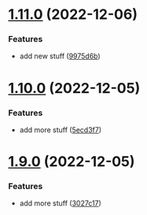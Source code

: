 # [1.11.0](https://github.com/Nicklason/nx-test/compare/v1.10.0...v1.11.0) (2022-12-06)


### Features

* add new stuff ([9975d6b](https://github.com/Nicklason/nx-test/commit/9975d6b3aa52760c4c6047418bf0d7457f6c3e35))

# [1.10.0](https://github.com/Nicklason/nx-test/compare/v1.9.0...v1.10.0) (2022-12-05)


### Features

* add more stuff ([5ecd3f7](https://github.com/Nicklason/nx-test/commit/5ecd3f7f7ebf3161544ba8c15dfd4a011d4865c8))

# [1.9.0](https://github.com/Nicklason/nx-test/compare/v1.8.0...v1.9.0) (2022-12-05)


### Features

* add more stuff ([3027c17](https://github.com/Nicklason/nx-test/commit/3027c1738f3451eb9eeb4f6a63c147f8efdbf9b5))
